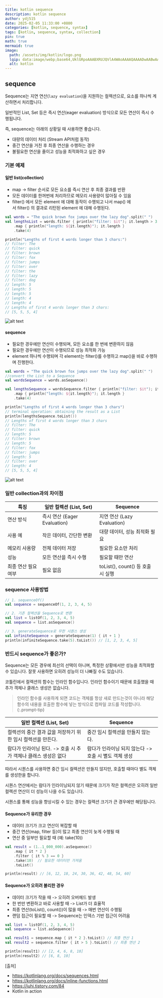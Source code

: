 ```yaml
---
title: kotlin sequence
description: kotlin sequence
author: ydj515
date: 2025-02-05 11:33:00 +0800
categories: [kotlin, sequence, syntax]
tags: [kotlin, sequence, syntax, collection]
pin: true
math: true
mermaid: true
image:
  path: /assets/img/kotlin/logo.png
  lqip: data:image/webp;base64,UklGRpoAAABXRUJQVlA4WAoAAAAQAAAADwAABwAAQUxQSDIAAAARL0AmbZurmr57yyIiqE8oiG0bejIYEQTgqiDA9vqnsUSI6H+oAERp2HZ65qP/VIAWAFZQOCBCAAAA8AEAnQEqEAAIAAVAfCWkAALp8sF8rgRgAP7o9FDvMCkMde9PK7euH5M1m6VWoDXf2FkP3BqV0ZYbO6NA/VFIAAAA
  alt: kotlin
---
```


## sequence
Sequence는 지연 연산(`lazy evaluation`)을 지원하는 컬렉션으로, 요소를 하나씩 계산하면서 처리합니다.

일반적인 List, Set 등은 즉시 연산(eager evaluation) 방식으로 모든 연산이 즉시 수행됩니다.

즉, sequence는 아래의 상황일 때 사용하면 좋습니다.

- 대량의 데이터 처리 (Stream API처럼 동작)
- 중간 연산을 거친 후 최종 연산을 수행하는 경우
- 불필요한 연산을 줄이고 성능을 최적화하고 싶은 경우

### 기본 예제

#### 일반 list(collection)
- map -> filter 순서로 모든 요소를 즉시 연산 후 최종 결과를 반환
- 모든 데이터를 한꺼번에 처리하므로 메모리 사용량이 많아질 수 있음
- filter() 에서 모든 element 에 대해 동작이 수행되고 나서 map() 에서 filter() 의 결과로 리턴된 element 에 대해 수행된다.

```kotlin
val words = "The quick brown fox jumps over the lazy dog".split(" ")
val lengthsList = words.filter { println("filter: $it"); it.length > 3 }
    .map { println("length: ${it.length}"); it.length }
    .take(4)

println("Lengths of first 4 words longer than 3 chars:")
// filter: The
// filter: quick
// filter: brown
// filter: fox
// filter: jumps
// filter: over
// filter: the
// filter: lazy
// filter: dog
// length: 5
// length: 5
// length: 5
// length: 4
// length: 4
// Lengths of first 4 words longer than 3 chars:
// [5, 5, 5, 4]
```

![alt text](/assets/img/kotlin/sequence/iterator.png)

#### sequence
- 필요한 경우에만 연산이 수행되며, 모든 요소를 한 번에 변환하지 않음
- 필요한 경우에만 연산이 수행되므로 성능 최적화 가능
- element 하나씩 수행되며 각 element는 filter()를 수행하고 map()을 바로 수행하며 진행한다.

```kotlin
val words = "The quick brown fox jumps over the lazy dog".split(" ")
//convert the List to a Sequence
val wordsSequence = words.asSequence()

val lengthsSequence = wordsSequence.filter { println("filter: $it"); it.length > 3 }
    .map { println("length: ${it.length}"); it.length }
    .take(4)

println("Lengths of first 4 words longer than 3 chars")
// terminal operation: obtaining the result as a List
println(lengthsSequence.toList())
// Lengths of first 4 words longer than 3 chars
// filter: The
// filter: quick
// length: 5
// filter: brown
// length: 5
// filter: fox
// filter: jumps
// length: 5
// filter: over
// length: 4
// [5, 5, 5, 4]
```

![alt text](/assets/img/kotlin/sequence/sequence.png)


### 일반 collection과의 차이점

| 특징                | 일반 컬렉션 (List, Set)      | Sequence                          |
| ------------------- | ---------------------------- | --------------------------------- |
| 연산 방식           | 즉시 연산 (Eager Evaluation) | 지연 연산 (Lazy Evaluation)       |
| 사용 예             | 작은 데이터, 간단한 변환     | 대량 데이터, 성능 최적화 필요     |
| 메모리 사용량       | 전체 데이터 저장             | 필요한 요소만 처리                |
| 성능                | 모든 연산을 즉시 수행        | 필요할 때만 연산                  |
| 최종 연산 필요 여부 | 필요 없음                    | toList(), count() 등 호출 시 실행 |

### sequence 사용방법

```kotlin
// 1. sequenceOf()
val sequence = sequenceOf(1, 2, 3, 4, 5)

// 2. 기존 컬렉션을 Sequence로 변환
val list = listOf(1, 2, 3, 4, 5)
val sequence = list.asSequence()

// 3. generateSequence로 무한 시퀀스 생성
val infiniteSequence = generateSequence(1) { it + 1 }
println(infiniteSequence.take(5).toList()) // [1, 2, 3, 4, 5]
```

### 반드시 sequence가 좋은가?
Sequence는 모든 경우에 최선의 선택이 아니며, 특정한 상황에서만 성능을 최적화할 수 있습니다. 잘못 사용하면 오히려 성능이 더 나빠질 수도 있습니다.

코틀린에서 컬렉션의 함수는 인라인 함수입니다. 인라인 함수이기 때문에 호출했을 때 추가 객체나 클래스 생성은 없습니다.

> 인라인 함수를 사용하게 되면 코드는 객체를 항상 새로 만드는것이 아니라 해당 함수의 내용을 호출한 함수에 넣는 방식으로 컴파일 코드를 작성합니다.
{:.prompt-tip}


| 일반 컬렉션 (List, Set)                                         | Sequence                                              |
| --------------------------------------------------------------- | ----------------------------------------------------- |
| 컬렉션의 중간 결과 값을 저장하기 위한 임시 컬렉션을 만든다.     | 중간 임시 컬렉션을 만들지 않는다.                     |
| 람다가 인라이닝 된다. -> 호출 시 추가 객체나 클래스 생성은 없다 | 람다가 인라이닝 되지 않는다 -> 호출 시 별도 객체 생성 |

따라서 시퀀스를 사용하면 중간 임시 컬렉션은 만들지 않지만, 호출할 때마다 별도 객체를 생성한을 합니다.

시퀀스 연산에서는 람다가 인라이닝되지 않기 때문에 크기가 작은 컬렉션은 오히려 일반 컬렉션 연산이 더 성능이 나을 수도 있습니다.

시퀀스를 통해 성능을 향상시킬 수 있는 경우는 컬렉션 크기가 큰 경우에만 해당됩니다.


#### Sequence가 유리한 경우

- 데이터 크기가 크고 연산이 복잡할 때
- 중간 연산(map, filter 등)이 많고 최종 연산이 늦게 수행될 때
- 연산 중 일부만 필요할 때 (예: take(10))

```kotlin
val result = (1..1_000_000).asSequence()
    .map { it * 2 }
    .filter { it % 3 == 0 }
    .take(10)  // 필요한 데이터만 가져옴
    .toList()

println(result) // [6, 12, 18, 24, 30, 36, 42, 48, 54, 60]
```

#### Sequence가 오히려 불리한 경우

- 데이터 크기가 작을 때 -> 오히려 오버헤드 발생
- 한 번만 변환하고 바로 사용할 때 -> List가 더 효율적
- 최종 연산(toList(), count())이 많을 때 -> 매번 연산이 수행됨
- 랜덤 접근이 필요할 때 -> Sequence는 인덱스 기반 접근이 어려움

```kotlin
val list = listOf(1, 2, 3, 4, 5)
val sequence = list.asSequence()

val result1 = sequence.map { it * 2 }.toList() // 최종 연산 1
val result2 = sequence.filter { it > 5 }.toList() // 최종 연산 2

println(result1) // [2, 4, 6, 8, 10]
println(result2) // [6, 8, 10]
```



[출처]
- https://kotlinlang.org/docs/sequences.html
- https://kotlinlang.org/docs/inline-functions.html
- https://juhi.tistory.com/84
- Kotlin in action